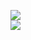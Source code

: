 [![](https://img.shields.io/badge/Made%20With-Github%20Spray-lightgrey.svg?style=for-the-badge&logo=github)](https://github.com/Annihil/github-spray#7138)  
[![](https://i.imgur.com/2DrTn0Z.gif)](https://github.com/Annihil/github-spray)